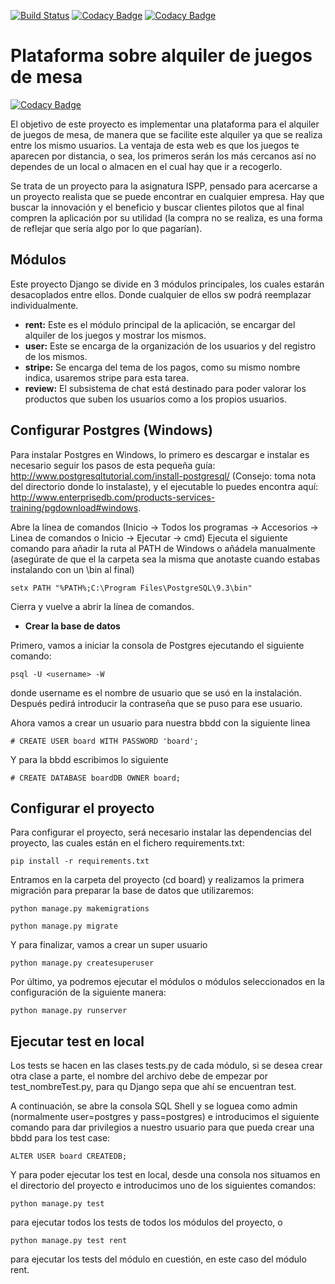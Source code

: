 [![Build Status](https://travis-ci.org/Acme-Board/board.svg?branch=develop)](https://travis-ci.org/Acme-Board/board) [![Codacy Badge](https://api.codacy.com/project/badge/Grade/b879faad743f449a8af839ebb3c91b78)](https://www.codacy.com/gh/Acme-Board/board?utm_source=github.com&amp;utm_medium=referral&amp;utm_content=Acme-Board/board&amp;utm_campaign=Badge_Grade) [![Codacy Badge](https://api.codacy.com/project/badge/Coverage/b879faad743f449a8af839ebb3c91b78)](https://www.codacy.com/gh/Acme-Board/board?utm_source=github.com&utm_medium=referral&utm_content=Acme-Board/board&utm_campaign=Badge_Coverage)

Plataforma sobre alquiler de juegos de mesa
===========================================

[![Codacy Badge](https://api.codacy.com/project/badge/Grade/f517890a06a54295a77f9ea5b5e31a74)](https://app.codacy.com/gh/Acme-Board/board?utm_source=github.com&utm_medium=referral&utm_content=Acme-Board/board&utm_campaign=Badge_Grade_Settings)

El objetivo de este proyecto es implementar una plataforma para el alquiler
de juegos de mesa, de manera que se facilite este alquiler ya que se realiza
entre los mismo usuarios. La ventaja de esta web es que los juegos te aparecen
por distancia, o sea, los primeros serán los más cercanos así no dependes de 
un local o almacen en el cual hay que  ir a recogerlo.

Se trata de un proyecto para la asignatura ISPP, pensado para acercarse a un
proyecto realista que se puede encontrar en cualquier empresa. Hay que buscar 
la innovación y el beneficio y buscar clientes pilotos que al final compren 
la aplicación por su utilidad (la compra no se realiza, es una forma de reflejar
que sería algo por lo que pagarían).

Módulos
-------

Este proyecto Django se divide en 3 módulos principales, los cuales estarán desacoplados
entre ellos. Donde cualquier de ellos sw podrá reemplazar individualmente.

* **rent:** Este es el módulo principal de la aplicación, se encargar del alquiler de los juegos y mostrar los mismos.
* **user:** Este se encarga de la organización de los usuarios y del registro de los mismos.
* **stripe:** Se encarga del tema de los pagos, como su mismo nombre indica, usaremos stripe para esta tarea.
* **review:** El subsistema de chat está destinado para poder valorar los productos que suben los usuarios como a los propios usuarios.

Configurar Postgres (Windows)
-----------------------------

Para instalar Postgres en Windows, lo primero es descargar e instalar es necesario seguir los pasos de esta pequeña guía: http://www.postgresqltutorial.com/install-postgresql/ (Consejo: toma nota del directorio donde lo instalaste), y el ejecutable lo puedes encontra aquí: http://www.enterprisedb.com/products-services-training/pgdownload#windows.

Abre la línea de comandos (Inicio → Todos los programas → Accesorios → Linea de comandos o Inicio → Ejecutar → cmd)
Ejecuta el siguiente comando para añadir la ruta al PATH de Windows o añádela manualmente (asegúrate de que el la carpeta sea la misma que anotaste cuando estabas instalando con un \bin al final)

    setx PATH "%PATH%;C:\Program Files\PostgreSQL\9.3\bin"

Cierra y vuelve a abrir la línea de comandos.
    
* **Crear la base de datos**

Primero, vamos a iniciar la consola de Postgres ejecutando el siguiente comando:

    psql -U <username> -W
    
donde username es el nombre de usuario que se usó en la instalación. Después pedirá introducir la contraseña que se puso para ese usuario.

Ahora vamos a crear un usuario para nuestra bbdd con la siguiente linea

    # CREATE USER board WITH PASSWORD 'board';
    
Y para la bbdd escribimos lo siguiente 

    # CREATE DATABASE boardDB OWNER board;

Configurar el proyecto
----------------------

Para configurar el proyecto, será necesario instalar las dependencias del proyecto, las cuales están en el
fichero requirements.txt:

    pip install -r requirements.txt

Entramos en la carpeta del proyecto (cd board) y realizamos la primera migración para preparar la
base de datos que utilizaremos:
    
    python manage.py makemigrations

    python manage.py migrate

Y para finalizar, vamos a crear un super usuario

    python manage.py createsuperuser
    
Por último, ya podremos ejecutar el módulos o módulos seleccionados en la configuración de la
siguiente manera:

    python manage.py runserver

Ejecutar test en local
----------------------

Los tests se hacen en las clases tests.py de cada módulo, si se desea crear otra clase a parte, 
el nombre del archivo debe de empezar por test_nombreTest.py, para qu Django sepa que ahí se 
encuentran test.

A continuación, se abre la consola SQL Shell y se loguea como admin (normalmente user=postgres 
y pass=postgres) e introducimos el siguiente comando para dar privilegios a nuestro usuario para
que pueda crear una bbdd para los test case:
    
    ALTER USER board CREATEDB;
    
Y para poder ejecutar los test en local, desde una consola nos situamos en el directorio del proyecto
e introducimos uno de los siguientes comandos:

    python manage.py test
    
para ejecutar todos los tests de todos los módulos del proyecto, o

    python manage.py test rent
    
para ejecutar los tests del módulo en cuestión, en este caso del módulo rent.
